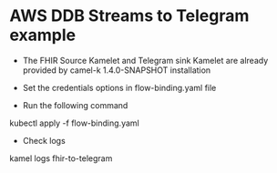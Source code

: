 # AWS DDB Streams to Telegram example

- The FHIR Source Kamelet and Telegram sink Kamelet are already provided by camel-k 1.4.0-SNAPSHOT installation

- Set the credentials options in flow-binding.yaml file

- Run the following command

kubectl apply -f flow-binding.yaml

- Check logs

kamel logs fhir-to-telegram
